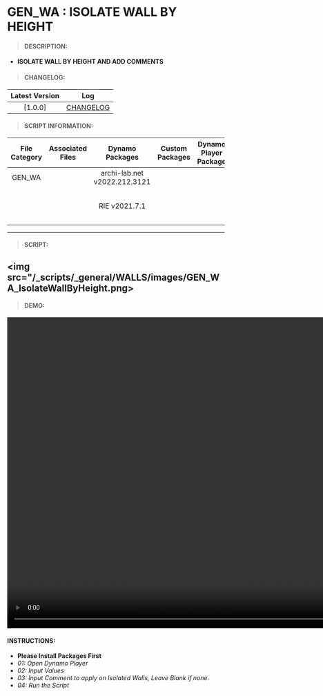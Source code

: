 # GEN_WA : ISOLATE WALL BY HEIGHT

> #### DESCRIPTION: 
- **ISOLATE WALL BY HEIGHT AND ADD COMMENTS**

> #### CHANGELOG:

| Latest Version | Log |
| :-------: | :----: | 
|[1.0.0] | [CHANGELOG](/_scripts/_general/WALLS/changelog/GEN_WA_IsolateWallByHeight.md) |

> #### SCRIPT INFORMATION: 

| File Category | Associated Files | Dynamo Packages | Custom Packages | Dynamo Player Package | Revit Version | Author | Reviewed By | File Name & Location | 
| :-------: | :----: | :---: | :---: | :---: | :---: | :---: | :---: | :--: |
| GEN_WA |  | archi-lab.net v2022.212.3121 | | | Revit 2021.1 | Abjeet Singh | | GEN_WA_IsolateWallByHeight V1.0.0 |
|        |  | RIE v2021.7.1 | | |              |              | | (https://bimcapcom.sharepoint.com/:u:/s/BCP-Main/EeMgGav-khtFlZ1eQObxaGkBpZg5Jo2_VsuD3OL757cpng?e=vHApfx) |
------------------------------------------------------------
> #### SCRIPT: 

<img src="/_scripts/_general/WALLS/images/GEN_WA_IsolateWallByHeight.png>
------------------------------------------------------------

> #### DEMO: 

<video width="1280" height="720" controls>
 <source src="/_scripts/_general/WALLS/demo/GEN_WA_IsolateWallByHeight.mp4" type="video/mp4">
</video>

#### INSTRUCTIONS: 
- **Please Install Packages First**
- *01: Open Dynamo Player*
- *02: Input Values*
- *03: Input Comment to apply on Isolated Walls, Leave Blank if none.*
- *04: Run the Script*